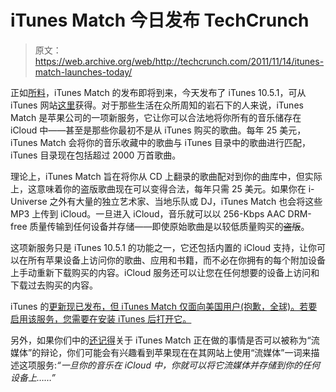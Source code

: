 # iTunes Match 今日发布 TechCrunch

> 原文：<https://web.archive.org/web/http://techcrunch.com/2011/11/14/itunes-match-launches-today/>

正如[所料](https://web.archive.org/web/20230203123058/https://techcrunch.com/2011/10/11/itunes-10-5-update/)，iTunes Match 的发布即将到来，今天发布了 iTunes 10.5.1，可从 iTunes 网站[这里](https://web.archive.org/web/20230203123058/http://www.apple.com/itunes/whats-new/)获得。对于那些生活在众所周知的岩石下的人来说，iTunes Match 是苹果公司的一项新服务，它让你可以合法地将你所有的音乐储存在 iCloud 中——甚至是那些你最初不是从 iTunes 购买的歌曲。每年 25 美元，iTunes Match 会将你的音乐收藏中的歌曲与 iTunes 目录中的歌曲进行匹配，iTunes 目录现在包括超过 2000 万首歌曲。

理论上，iTunes Match 旨在将你从 CD 上翻录的歌曲配对到你的曲库中，但实际上，这意味着你的盗版歌曲现在可以变得合法，每年只需 25 美元。如果你在 i-Universe 之外有大量的独立艺术家、当地乐队或 DJ，iTunes Match 也会将这些 MP3 上传到 iCloud。一旦进入 iCloud，音乐就可以以 256-Kbps AAC DRM-free 质量传输到任何设备并存储——即使原始歌曲是以较低质量购买的~~盗版~~。

这项新服务只是 iTunes 10.5.1 的功能之一，它还包括内置的 iCloud 支持，让你可以在所有苹果设备上访问你的歌曲、应用和书籍，而不必在你拥有的每个附加设备上手动重新下载购买的内容。iCloud 服务还可以让您在任何想要的设备上访问和下载过去购买的内容。

iTunes 的[更新现已发布，但 iTunes Match 仅面向美国用户(抱歉，全球)。若要启用该服务，您需要在安装 iTunes 后打开它。](https://web.archive.org/web/20230203123058/http://www.apple.com/itunes/whats-new/)

另外，如果你们中的[还记得](https://web.archive.org/web/20230203123058/https://techcrunch.com/2011/08/30/itunes-in-the-cloud-streaming/)关于 iTunes Match 正在做的事情是否可以被称为“流媒体”的辩论，你们可能会有兴趣看到苹果现在在其网站上使用“流媒体”一词来描述这项服务:*“一旦你的音乐在 iCloud 中，你就可以将它流媒体并存储到你的任何设备上……”*